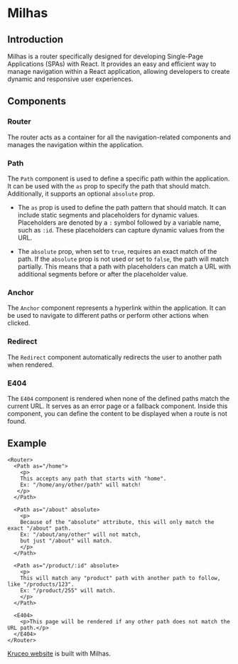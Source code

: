 # **Milhas**

## **Introduction**

Milhas is a router specifically designed for developing Single-Page Applications (SPAs) with React. It provides an easy and efficient way to manage navigation within a React application, allowing developers to create dynamic and responsive user experiences.

## **Components**

### **Router**

The router acts as a container for all the navigation-related components and manages the navigation within the application.

### **Path**

The `Path` component is used to define a specific path within the application. It can be used with the `as` prop to specify the path that should match. Additionally, it supports an optional `absolute` prop.

- The `as` prop is used to define the path pattern that should match. It can include static segments and placeholders for dynamic values. Placeholders are denoted by a `:` symbol followed by a variable name, such as `:id`. These placeholders can capture dynamic values from the URL.

- The `absolute` prop, when set to `true`, requires an exact match of the path. If the `absolute` prop is not used or set to `false`, the path will match partially. This means that a path with placeholders can match a URL with additional segments before or after the placeholder value.

### **Anchor**

The `Anchor` component represents a hyperlink within the application. It can be used to navigate to different paths or perform other actions when clicked.

### **Redirect**

The `Redirect` component automatically redirects the user to another path when rendered.

### **E404**

The `E404` component is rendered when none of the defined paths match the current URL. It serves as an error page or a fallback component. Inside this component, you can define the content to be displayed when a route is not found.

## **Example**

```tsx
<Router>
  <Path as="/home">
    <p>
    This accepts any path that starts with "home".
    Ex: "/home/any/other/path" will match!
   </p>
  </Path>

  <Path as="/about" absolute>
    <p>
    Because of the "absolute" attribute, this will only match the exact "/about" path.
    Ex: "/about/any/other" will not match, 
    but just "/about" will match.
    </p>
  </Path>

  <Path as="/product/:id" absolute>
    <p>
    This will match any "product" path with another path to follow, like "/products/123".
    Ex: "/product/255" will match.
    </p>
  </Path>

  <E404>
    <p>This page will be rendered if any other path does not match the URL path.</p>
  </E404>
</Router>
```

<a href="kruceo.com">Kruceo website</a> is built with Milhas.